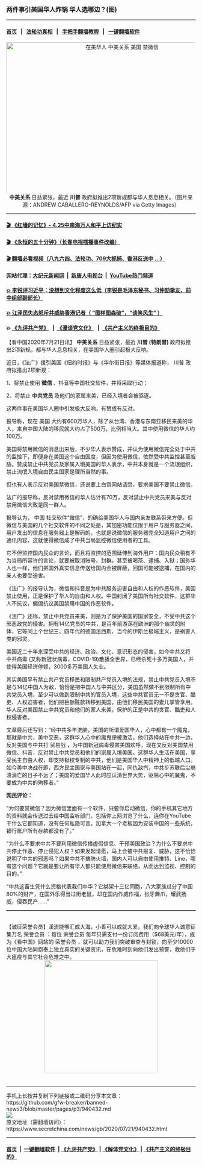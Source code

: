 ### 两件事引美国华人炸锅 华人选哪边？(图)
------------------------

#### [首页](https://github.com/gfw-breaker/banned-news3/blob/master/README.md) &nbsp;&nbsp;|&nbsp;&nbsp; [法轮功真相](https://github.com/begood0513/basic/blob/master/README.md)  &nbsp;&nbsp;|&nbsp;&nbsp; [手把手翻墙教程](https://github.com/gfw-breaker/guides/wiki)  &nbsp;&nbsp;|&nbsp;&nbsp; [一键翻墙软件](https://github.com/gfw-breaker/nogfw/blob/master/README.md)  



<div class="article_right" style="fone-color:#000">
 <p style="text-align:center">
  <img alt="在美华人 中美关系 美国 禁微信" src="https://img3.secretchina.com/pic/2020/3-11/p2645091a272462786-ss.jpg" style="height:401px; width:600px"/>
  <br>
   <strong>
    中美关系
   </strong>
   日益紧张，最近
   <strong>
    川普
   </strong>
   政府拟推出2项新规都与华人息息相关。（图片来源：ANDREW CABALLERO-REYNOLDS/AFP via Getty Images）
   <span id="hideid" name="hideid" style="color:red;display:none;">
    <span href="https://www.secretchina.com">
    </span>
   </span>
  </br>
 </p>
 <div id="txt-mid1-t21-2017">
  

---

#### [ 🎬  《红墙的记忆》- 4.25中南海万人和平上访纪实](http://141.164.39.94:10000/videos/legend/425.html)

#### [ 🎬  《永恒的五十分钟》（长春电视插播事件改编） ](http://141.164.39.94:10000/videos/news/ComingForYou-2.html)

#### [ 🎬  翻墙必看视频（八九六四、法轮功、709大抓捕、香港反送中 ...）](https://github.com/gfw-breaker/links/blob/master/banned.md)

#### 网站代理：[大纪元新闻网](http://167.172.10.89:10080/gb/) &nbsp;|&nbsp; [新唐人电视台](http://167.172.10.89:8808/gb/) &nbsp;|&nbsp; [YouTube热门频道](http://158.247.203.241/youtube.html)

#### [ 💥 李锐评习近平：没想到文化程度这么低（李锐是毛泽东秘书、习仲勋挚友、前中组部副部长）](http://141.164.39.94:10000/videos/res/Communist/lirui-xi.html)

#### [ 💥 江泽民失态怒斥并威胁香港记者（ “图样图森破”，“谈笑风生” ）](http://141.164.39.94:10000/videos/res/realjzm/naive.html)

####  💥 [《九评共产党》](http://141.164.39.94:10000/videos/res/jiuping/) &nbsp; |&nbsp; [《漫谈党文化》](http://141.164.39.94:10000/videos/res/mtdwh/) &nbsp; |&nbsp; [《共产主义的终极目的》](http://141.164.39.94:10000/videos/res/zjmd/)  


  </div>
 </div>
 <p>
  【看中国2020年7月21日讯】
  <strong>
   中美关系
  </strong>
  日益紧张，最近
  <strong>
   <span href="https://www.secretchina.com/news/gb/tag/川普" target="_blank">
    川普
   </span>
   (特朗普)
  </strong>
  政府拟推出2项新规，都与华人息息相关，在美国华人圈引起极大反响。
  <span id="hideid" name="hideid" style="color:red;display:none;">
   <span href="https://www.secretchina.com">
   </span>
  </span>
 </p>
 <p>
  近日，《法广》援引美国《纽约时报》与《华尔街日报》等媒体报道称，
  <span href="https://zh.wikipedia.org/wiki/%E5%94%90%E7%B4%8D%C2%B7%E5%B7%9D%E6%99%AE" target="_blank">
   川普
  </span>
  政府拟推出2项新规：
 </p>
 <p>
  1、将禁止使用
  <strong>
   <span href="https://www.secretchina.com/news/gb/tag/微信" target="_blank">
    微信
   </span>
  </strong>
  、抖音等中国社交软件，并将采取行动；
 </p>
 <p>
  2、将禁止
  <strong>
   <span href="https://www.secretchina.com/news/gb/tag/中共党员" target="_blank">
    中共党员
   </span>
  </strong>
  及他们的家属来美，已经入境者会被驱逐。
 </p>
 <p>
  这两件事在美国华人圈中引发极大反响，有赞成有反对。
 </p>
 <p>
  报导称，现在
  <span href="https://zh.wikipedia.org/wiki/%E7%BE%8E%E5%9B%BD" target="_blank">
   美国
  </span>
  大约有600万华人，除了从台湾、香港与东南亚移民来美的华人，来自中国大陆的移民就大约占了500万，比例相当大。其中使用微信的华人约100万。
 </p>
 <center>
  <div style="max-width: 632px;height:180px; display: none; text-align: center; margin: 0 auto; overflow: hidden;overflow-x: hidden;">
   <div id="taboola-midarticle-thumbnails" style="max-width: 632px;height:180px;overflow: hidden;overflow-x: hidden;">
   </div>
  </div>
  <div>
   <center>
    <div id="div-gpt-ad-1589559869784-0">
    </div>
   </center>
  </div>
 </center>
 <p>
  美国将禁用微信的消息出来后，不少华人表示赞成，并认为使用微信完全处于中共的监控下，即便身在美国这个自由国度，但因为使用微信，依然受中共监控甚至威胁。赞成禁止中共党员及家属入境美国的华人表示，中共本身就是一个流氓组织，禁止流氓入境自由民主国家是理所当然的事。
 </p>
 <center>
  <div style="max-width: 632px;height:180px; display: none; text-align: center; margin: 0 auto; overflow: hidden;overflow-x: hidden;">
   <div id="taboola-midarticle-thumbnails" style="max-width: 632px;height:180px;overflow: hidden;overflow-x: hidden;">
   </div>
  </div>
  <div>
   <center>
    <div id="div-gpt-ad-1589559869784-0">
    </div>
   </center>
  </div>
 </center>
 <p>
  但也有人表示反对美国禁微信，还说要上白宫网站请愿，要求美国不要禁止微信。
 </p>
 <center>
  <div style="max-width: 632px;height:180px; display: none; text-align: center; margin: 0 auto; overflow: hidden;overflow-x: hidden;">
   <div id="taboola-midarticle-thumbnails" style="max-width: 632px;height:180px;overflow: hidden;overflow-x: hidden;">
   </div>
  </div>
  <div>
   <center>
    <div id="div-gpt-ad-1589559869784-0">
    </div>
   </center>
  </div>
 </center>
 <p>
  法广的报导称，反对禁用微信的华人估计有70万，反对禁止中共党员来美与反对禁用微信大致是同一群人。
 </p>
 <center>
  <div style="max-width: 632px;height:180px; display: none; text-align: center; margin: 0 auto; overflow: hidden;overflow-x: hidden;">
   <div id="taboola-midarticle-thumbnails" style="max-width: 632px;height:180px;overflow: hidden;overflow-x: hidden;">
   </div>
  </div>
  <div>
   <center>
    <div id="div-gpt-ad-1589559869784-0">
    </div>
   </center>
  </div>
 </center>
 <p>
  报导认为，
  <span href="https://www.secretchina.com" target="_blank">
   中国
  </span>
  社交软件“微信”，的确给美国华人与国内亲友联系带来方便。但微信与美国的几个社交软件的不同之处是，其加密功能仅限于用户与服务器之间，用户发出的信息在服务器上是解码的，也就是说微信的服务器完全知道用户之间的通讯内容，这就使得微信成了中共当局监控微信使用者的工具。
 </p>
 <center>
  <div style="max-width: 632px;height:180px; display: none; text-align: center; margin: 0 auto; overflow: hidden;overflow-x: hidden;">
   <div id="taboola-midarticle-thumbnails" style="max-width: 632px;height:180px;overflow: hidden;overflow-x: hidden;">
   </div>
  </div>
  <div>
   <center>
    <div id="div-gpt-ad-1589559869784-0">
    </div>
   </center>
  </div>
 </center>
 <p>
  它不但监控国内民众的言论，而且将监控的范围延伸到海外用户：国内民众稍有不为当局所容许的言论，就要被取消账号、封群，甚至被喝茶、逮捕、入狱；国外华人也一样，他们把国外真实信息传送给国内会被屏蔽，回国可能被逮捕，在国内的亲人也要受迫害。
 </p>
 <center>
  <div style="max-width: 632px;height:180px; display: none; text-align: center; margin: 0 auto; overflow: hidden;overflow-x: hidden;">
   <div id="taboola-midarticle-thumbnails" style="max-width: 632px;height:180px;overflow: hidden;overflow-x: hidden;">
   </div>
  </div>
  <div>
   <center>
    <div id="div-gpt-ad-1589559869784-0">
    </div>
   </center>
  </div>
 </center>
 <p>
  《法广》的报导认为，微信和抖音是为中共服务迫害自由和人权的作恶软件，美国禁止使用，正是保护了华人的自由和人权。中国封闭了美国所有社交软件，这群华人不抗议，偏偏抗议美国禁用中国的作恶软件。
 </p>
 <center>
  <div style="max-width: 632px;height:180px; display: none; text-align: center; margin: 0 auto; overflow: hidden;overflow-x: hidden;">
   <div id="taboola-midarticle-thumbnails" style="max-width: 632px;height:180px;overflow: hidden;overflow-x: hidden;">
   </div>
  </div>
  <div>
   <center>
    <div id="div-gpt-ad-1589559869784-0">
    </div>
   </center>
  </div>
 </center>
 <p>
  《法广》还称，禁止中共党员来美，则是为了保护美国的国家安全，不受中共这个邪恶政党的侵害。拥有14亿党员的中共，是百年前游荡在欧洲的那个幽灵的附体，它等同上个世纪三、四年代的德国法西斯、当今的伊斯兰极端主义，是祸害人类的邪灵。
 </p>
 <center>
  <div style="max-width: 632px;height:180px; display: none; text-align: center; margin: 0 auto; overflow: hidden;overflow-x: hidden;">
   <div id="taboola-midarticle-thumbnails" style="max-width: 632px;height:180px;overflow: hidden;overflow-x: hidden;">
   </div>
  </div>
  <div>
   <center>
    <div id="div-gpt-ad-1589559869784-0">
    </div>
   </center>
  </div>
 </center>
 <p>
  美国近二十年来深受中共的经济、政治、文化、意识形态的侵害，如今中共又将
  <span href="https://www.secretchina.com/news/gb/tag/中共病毒" target="_blank">
   中共病毒
  </span>
  (又称新冠状病毒，COVID-19)散播全世界，已经杀死十多万美国人，并使得美国经济停顿，3000多万美国人失业。
 </p>
 <center>
  <div style="max-width: 632px;height:180px; display: none; text-align: center; margin: 0 auto; overflow: hidden;overflow-x: hidden;">
   <div id="taboola-midarticle-thumbnails" style="max-width: 632px;height:180px;overflow: hidden;overflow-x: hidden;">
   </div>
  </div>
  <div>
   <center>
    <div id="div-gpt-ad-1589559869784-0">
    </div>
   </center>
  </div>
 </center>
 <center>
  <ins class="adsbygoogle" data-ad-client="ca-pub-1276641434651360" data-ad-format="fluid" data-ad-layout="in-article" data-ad-slot="3646767294" style="display:block; text-align:center;">
  </ins>
 </center>
 <p>
  其实美国早有禁止共产党员移民和限制共产党员入境的法规，禁止中共党员入境不是与14亿中国人为敌，恰恰是把中国人与中共区分，美国虽然做不到限制所有中共党员入境，至少可以做到限制中共的官员入境，这些中共官员无一不是贪官、酷吏、人权迫害者，他们把巨额赃款转移到美国，由他们移民美国的妻儿掌管享用。华人反对美国禁止中共党员和他们的家人来美，保护的正是中共的贪官、酷吏和人权侵害者。
 </p>
 <center>
  <div style="max-width: 632px;height:180px; display: none; text-align: center; margin: 0 auto; overflow: hidden;overflow-x: hidden;">
   <div id="taboola-midarticle-thumbnails" style="max-width: 632px;height:180px;overflow: hidden;overflow-x: hidden;">
   </div>
  </div>
  <div>
   <center>
    <div id="div-gpt-ad-1589559869784-0">
    </div>
   </center>
  </div>
 </center>
 <p>
  文章最后还写到：“经中共多年洗脑，美国的所谓爱国华人，心中都有一个魔鬼，那就是中共，美中交恶，这群华人心中的魔鬼便被激活，他们选择站在中共一边，反对美国与中共打
  <span href="https://www.secretchina.com/news/gb/tag/贸易战" target="_blank">
   贸易战
  </span>
  ，为中国新冠病毒侵害美国欢呼，现在又反对美国禁用微信、抖音，反对禁止中共党员和他们的家属入境美国。这群华人生活在美国，享受民主自由人权，却支持极权专制的中共，他们是美国华人中精神上的低端人口。如今美中决战在即，西方民主国家与美国站在一起，同仇敌忾，中共步苏联后尘崩溃消亡的日子不远了；美国的爱国华人此时应认清世界大势，驱除心中的魔鬼，不要成为中共的殉葬者。”
 </p>
 <center>
  <div style="max-width: 632px;height:180px; display: none; text-align: center; margin: 0 auto; overflow: hidden;overflow-x: hidden;">
   <div id="taboola-midarticle-thumbnails" style="max-width: 632px;height:180px;overflow: hidden;overflow-x: hidden;">
   </div>
  </div>
  <div>
   <center>
    <div id="div-gpt-ad-1589559869784-0">
    </div>
   </center>
  </div>
 </center>
 <p>
  <strong>
   网民评论：
  </strong>
 </p>
 <center>
  <div style="max-width: 632px;height:180px; display: none; text-align: center; margin: 0 auto; overflow: hidden;overflow-x: hidden;">
   <div id="taboola-midarticle-thumbnails" style="max-width: 632px;height:180px;overflow: hidden;overflow-x: hidden;">
   </div>
  </div>
  <div>
   <center>
    <div id="div-gpt-ad-1589559869784-0">
    </div>
   </center>
  </div>
 </center>
 <p>
  “为何要禁微信？因为微信里面有一个软件，只要你启动微信，你的手机其它地方的资料就会传送过去给中国监听部门，包括你上网浏览了什么，连你在YouTube干什么它都知道，没有任何私隐可言。加拿大一个老板因为安装中国的一些系统，银行账户所有存款都没有了。”
 </p>
 <center>
  <div style="max-width: 632px;height:180px; display: none; text-align: center; margin: 0 auto; overflow: hidden;overflow-x: hidden;">
   <div id="taboola-midarticle-thumbnails" style="max-width: 632px;height:180px;overflow: hidden;overflow-x: hidden;">
   </div>
  </div>
  <div>
   <center>
    <div id="div-gpt-ad-1589559869784-0">
    </div>
   </center>
  </div>
 </center>
 <p>
  “为什么不要求中共不要利用微信传播虚假信息、干预美国政治？为什么不要求中共停止作恶、停止侵犯人权？如果发起请愿，马上会被中共报复、威胁，这不恰恰说明了中共的邪恶吗？如果中共不搞防火墙，国内人可以自由使用推特、Line，哪有这个问题？它就是要让所有华人都只能使用微信来联络，从而达到监视、控制的目的。”
 </p>
 <center>
  <div style="max-width: 632px;height:180px; display: none; text-align: center; margin: 0 auto; overflow: hidden;overflow-x: hidden;">
   <div id="taboola-midarticle-thumbnails" style="max-width: 632px;height:180px;overflow: hidden;overflow-x: hidden;">
   </div>
  </div>
  <div>
   <center>
    <div id="div-gpt-ad-1589559869784-0">
    </div>
   </center>
  </div>
 </center>
 <p>
  “中共这畜生凭什么资格代表我们中华？它绑架十三亿同胞，八大家族瓜分了中国80%的财产，在国外乐得当过街老鼠，却在国内作威作福，张牙舞爪，耀武扬威，侵吞民产……”
 </p>
 <center>
  <div style="max-width: 632px;height:180px; display: none; text-align: center; margin: 0 auto; overflow: hidden;overflow-x: hidden;">
   <div id="taboola-midarticle-thumbnails" style="max-width: 632px;height:180px;overflow: hidden;overflow-x: hidden;">
   </div>
  </div>
  <div>
   <center>
    <div id="div-gpt-ad-1589559869784-0">
    </div>
   </center>
  </div>
 </center>
 <p style="margin-bottom:8px;">
  <hr style="border-top: 1px dashed  ;" width="100%"/>
  <br/>
  【诚征荣誉会员】溪流能够汇成大海，小善可以成就大爱。我们向全球华人诚意征集万名
  <span href="/kzgd/subscribe.html" target="_blank">
   荣誉会员
  </span>
  ：每位
  <span href="/kzgd/subscribe.html" target="_blank">
   荣誉会员
  </span>
  每年只需支付一份订阅费用（$68美元/年），成为《看中国》网站的
  <span href="/kzgd/subscribe.html" target="_blank">
   荣誉会员
  </span>
  ，就可以助力我们突破审查与封锁，向至少10000位中国大陆同胞奉上独立真实的关键资讯，在危难时刻向他们发出预警，救他们于大瘟疫与其它社会危难之中。
  <center>
   <span href="https://account.secretchina.com/planshopcart.php?pid=2020plana&amp;carf=add&amp;code=b5">
    <img src="https://img3.secretchina.com/pic/2020/7-21/p2736951a334373943.jpg" width="300px"/>
   </span>
  </center>
  <center>
   <div style="max-width: 632px;height:180px; display: none; text-align: center; margin: 0 auto; overflow: hidden;overflow-x: hidden;">
    <div id="taboola-midarticle-thumbnails" style="max-width: 632px;height:180px;overflow: hidden;overflow-x: hidden;">
    </div>
   </div>
   <div>
    <center>
     <div id="div-gpt-ad-1589559869784-0">
     </div>
    </center>
   </div>
  </center>
  <center>
   <div>
    <div id="txt-mid2-t22-2017" style="display: block;margin-top:8px;max-height: 351px;  overflow: hidden;">
     <div id="SC-21xx">
     </div>
     <ins class="adsbygoogle" data-ad-client="ca-pub-1276641434651360" data-ad-format="auto" data-ad-slot="4301710469" data-full-width-responsive="true" style="display:block">
     </ins>
    </div>
   </div>
  </center>
  <div style="padding-top:12px;">
  </div>
 </p>
</div>

<hr/>
手机上长按并复制下列链接或二维码分享本文章：<br/>
https://github.com/gfw-breaker/banned-news3/blob/master/pages/p3/940432.md <br/>
<a href='https://github.com/gfw-breaker/banned-news3/blob/master/pages/p3/940432.md'><img src='https://github.com/gfw-breaker/banned-news3/blob/master/pages/p3/940432.md.png'/></a> <br/>
原文地址（需翻墙访问）：https://www.secretchina.com/news/gb/2020/07/21/940432.html


------------------------
#### [首页](https://github.com/gfw-breaker/banned-news3/blob/master/README.md) &nbsp;|&nbsp; [一键翻墙软件](https://github.com/gfw-breaker/nogfw/blob/master/README.md) &nbsp;| [《九评共产党》](https://github.com/gfw-breaker/9ping.md/blob/master/README.md#九评之一评共产党是什么) | [《解体党文化》](https://github.com/gfw-breaker/jtdwh.md/blob/master/README.md) | [《共产主义的终极目的》](https://github.com/gfw-breaker/gczydzjmd.md/blob/master/README.md)


<img src='http://gfw-breaker.win/banned-news3/pages/p3/940432.md' width='0px' height='0px'/>